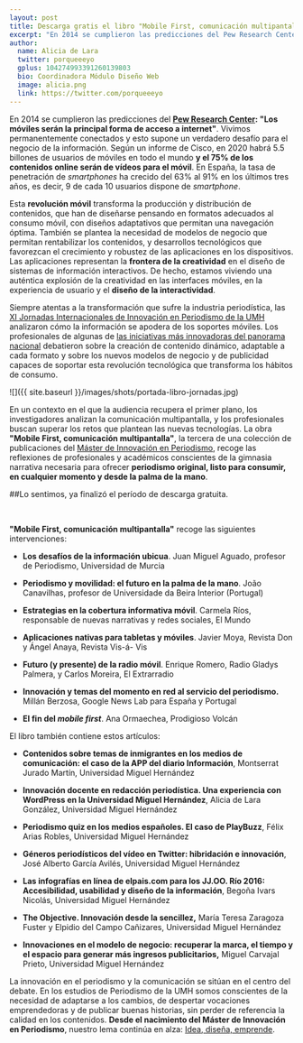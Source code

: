 ```yaml
---
layout: post
title: Descarga gratis el libro "Mobile First, comunicación multipantalla" de la Universidad Miguel Hernández
excerpt: "En 2014 se cumplieron las predicciones del Pew Research Center, 'los móviles serán la principal forma de acceso a internet'. Vivimos permanentemente conectados y esto supone un verdadero desafío para el negocio de la información. Según un informe de Cisco, en 2020 habrá 5.5 billones de usuarios de móviles en todo el mundo y el 75% de los contenidos online serán de vídeos para el móvil. En España, la tasa de penetración de smartphones ha crecido del 63% al 91% en los últimos tres años, es decir, 9 de cada 10 usuarios dispone de un móvil."
author:
  name: Alicia de Lara
  twitter: porqueeeyo
  gplus: 104274993391260139803 
  bio: Coordinadora Módulo Diseño Web
  image: alicia.png
  link: https://twitter.com/porqueeeyo
---
```

En 2014 se cumplieron las predicciones del **[Pew Research Center](http://www.pewresearch.org/): "Los móviles serán la principal forma de acceso a internet"**. Vivimos permanentemente conectados y esto supone un verdadero desafío para el negocio de la información. Según un informe de Cisco, en 2020 habrá 5.5 billones de usuarios de móviles en todo el mundo **y el 75% de los contenidos online serán de vídeos para el móvil**. En España, la tasa de penetración de *smartphones* ha crecido del 63% al 91% en los últimos tres años, es decir, 9 de cada 10 usuarios dispone de *smartphone*. 

Esta **revolución móvil** transforma la producción y distribución de contenidos, que han de diseñarse pensando en formatos adecuados al consumo móvil, con diseños adaptativos que permitan una navegación óptima. También se plantea la necesidad de modelos de negocio que permitan rentabilizar los contenidos, y desarrollos tecnológicos que favorezcan el crecimiento y robustez de las aplicaciones en los dispositivos. Las aplicaciones representan la **frontera de la creatividad** en el diseño de sistemas de información interactivos. De hecho, estamos viviendo una auténtica explosión de la creatividad en las interfaces móviles, en la experiencia de usuario y el **diseño de la interactividad**.

Siempre atentas a la transformación que sufre la industria periodística, las [XI Jornadas Internacionales de Innovación en Periodismo de la UMH](http://periodismo.umh.es/2016/02/21/xi-jornadas-internacionales-de-innovacion-en-periodismo-mobile-first-comunicacion-multipantalla/) analizaron cómo la información se apodera de los soportes móviles. Los profesionales de algunas de [las iniciativas más innovadoras del panorama nacional](http://mip.umh.es/ranking/) debatieron sobre la creación de contenido dinámico, adaptable a cada formato y sobre los nuevos modelos de negocio y de publicidad capaces de soportar esta revolución tecnológica que transforma los hábitos de consumo.

![]({{ site.baseurl }}/images/shots/portada-libro-jornadas.jpg)

En un contexto en el que la audiencia recupera el primer plano, los investigadores analizan la comunicación multipantalla, y los profesionales buscan superar los retos que plantean las nuevas tecnologías. La obra **"Mobile First, comunicación multipantalla"**, la tercera de una colección de publicaciones del [Máster de Innovación en Periodismo](http://mip.umh.es/), recoge las reflexiones de profesionales y académicos conscientes de la gimnasia narrativa necesaria para ofrecer **periodismo original, listo para consumir, en cualquier momento y desde la palma de la mano**.

##Lo sentimos, ya finalizó el período de descarga gratuita.

<br>


**"Mobile First, comunicación multipantalla"** recoge las siguientes intervenciones:

* **Los desafíos de la información ubicua**. Juan Miguel Aguado, profesor de Periodismo, Universidad de Murcia

* **Periodismo y movilidad: el futuro en la palma de la mano**. João Canavilhas, profesor de Universidade da Beira Interior (Portugal)

* **Estrategias en la cobertura informativa móvil**. Carmela Ríos, responsable de nuevas narrativas y redes sociales, El Mundo

* **Aplicaciones nativas para tabletas y móviles**. Javier Moya, Revista Don y Ángel Anaya, Revista Vis-á- Vis

* **Futuro (y presente) de la radio móvil**. Enrique Romero, Radio Gladys Palmera, y Carlos Moreira, El Extrarradio

* **Innovación y temas del momento en red al servicio del periodismo.** Millán Berzosa, Google News Lab para España y Portugal

* **El fin del _mobile first_**. Ana Ormaechea, Prodigioso Volcán


El libro también contiene estos artículos:

* **Contenidos sobre temas de inmigrantes en los medios de comunicación: el caso de
la APP del diario Información**, Montserrat Jurado Martín, Universidad Miguel Hernández

* **Innovación docente en redacción periodística. Una experiencia con WordPress en la Universidad Miguel Hernández**, Alicia de Lara González, Universidad Miguel Hernández

* **Periodismo quiz en los medios españoles. El caso de PlayBuzz**, Félix Arias Robles, Universidad Miguel Hernández

* **Géneros periodísticos del vídeo en Twitter: hibridación e innovación**, José Alberto García Avilés, Universidad Miguel Hernández

* **Las infografías en línea de elpais.com para los JJ.OO. Río 2016: Accesibilidad, usabilidad y diseño de la información**, Begoña Ivars Nicolás, Universidad Miguel Hernández

* **The Objective. Innovación desde la sencillez,** María Teresa Zaragoza Fuster y Elpidio del Campo Cañizares, Universidad Miguel Hernández

* **Innovaciones en el modelo de negocio: recuperar la marca, el tiempo y el espacio para generar más ingresos publicitarios,** Miguel Carvajal Prieto, Universidad Miguel Hernández

La innovación en el periodismo y la comunicación se sitúan en el centro del debate. En los estudios de Periodismo de la UMH somos conscientes de la necesidad de adaptarse a los cambios, de despertar vocaciones emprendedoras y de publicar buenas historias, sin perder de referencia la calidad en los contenidos. **Desde el nacimiento del Máster de Innovación en Periodismo**, nuestro lema continúa en alza: [Idea, diseña, emprende](http://mip.umh.es/blog/2013/01/07/ocho/).